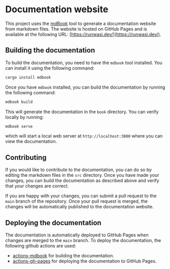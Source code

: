 # Documentation website

This project uses the [mdBook](https://rust-lang.github.io/mdBook/) tool to generate a documentation website from
markdown files. The website is hosted on GitHub Pages and is available at the
following URL: [https://runwasi.dev/](https://runwasi.dev/).

## Building the documentation

To build the documentation, you need to have the `mdbook` tool installed. You
can install it using the following command:

```bash
cargo install mdbook
```

Once you have `mdbook` installed, you can build the documentation by running the
following command:

```bash
mdbook build
```

This will generate the documentation in the `book` directory. You can verify 
locally by running:

```bash
mdbook serve
```
which will start a local web server at `http://localhost:3000` where you can
view the documentation.

## Contributing

If you would like to contribute to the documentation, you can do so by editing
the markdown files in the `src` directory. Once you have made your changes, you
can build the documentation as described above and verify that your changes are
correct.

If you are happy with your changes, you can submit a pull request to the `main`
branch of the repository. Once your pull request is merged, the changes will be
automatically published to the documentation website.

## Deploying the documentation

The documentation is automatically deployed to GitHub Pages when changes are
merged to the `main` branch.
To deploy the documentation, the following github actions are used:

- [actions-mdbook](https://github.com/peaceiris/actions-mdbook) for building the
  documentation.
- [actions-gh-pages](https://github.com/peaceiris/actions-gh-pages) for
  deploying the documentation to GitHub Pages.
